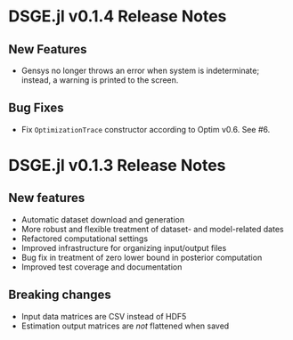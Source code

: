# DSGE.jl v0.1.4 Release Notes

## New Features
- Gensys no longer throws an error when system is indeterminate;
  instead, a warning is printed to the screen.

## Bug Fixes
- Fix `OptimizationTrace` constructor according to Optim v0.6. See #6. 


# DSGE.jl v0.1.3 Release Notes

## New features

- Automatic dataset download and generation
- More robust and flexible treatment of dataset- and model-related dates
- Refactored computational settings
- Improved infrastructure for organizing input/output files
- Bug fix in treatment of zero lower bound in posterior computation
- Improved test coverage and documentation

## Breaking changes

- Input data matrices are CSV instead of HDF5
- Estimation output matrices are *not* flattened when saved
